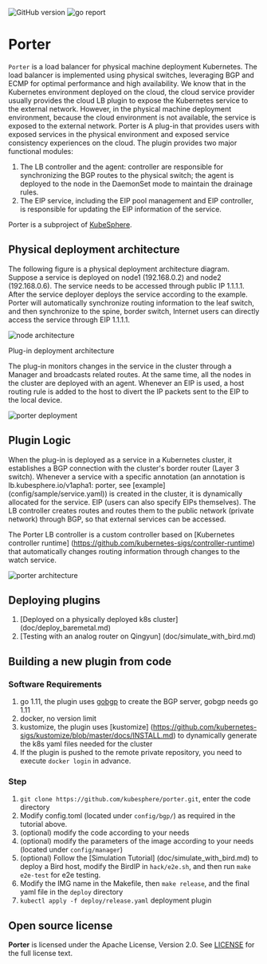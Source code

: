 ![GitHub version](https://img.shields.io/badge/version-v0.0.1-brightgreen.svg?logo=appveyor&longCache=true&style=flat)
![go report](https://goreportcard.com/badge/github.com/kubesphere/porter)

# Porter
`Porter` is a load balancer for physical machine deployment Kubernetes. The load balancer is implemented using physical switches, leveraging BGP and ECMP for optimal performance and high availability. We know that in the Kubernetes environment deployed on the cloud, the cloud service provider usually provides the cloud LB plugin to expose the Kubernetes service to the external network. However, in the physical machine deployment environment, because the cloud environment is not available, the service is exposed to the external network. Porter is A plug-in that provides users with exposed services in the physical environment and exposed service consistency experiences on the cloud. The plugin provides two major functional modules:

1. The LB controller and the agent: controller are responsible for synchronizing the BGP routes to the physical switch; the agent is deployed to the node in the DaemonSet mode to maintain the drainage rules.
2. The EIP service, including the EIP pool management and EIP controller, is responsible for updating the EIP information of the service.

Porter is a subproject of [KubeSphere](https://kubesphere.io/). 

## Physical deployment architecture
The following figure is a physical deployment architecture diagram. Suppose a service is deployed on node1 (192.168.0.2) and node2 (192.168.0.6). The service needs to be accessed through public IP 1.1.1.1. After the service deployer deploys the service according to the example. Porter will automatically synchronize routing information to the leaf switch, and then synchronize to the spine, border switch, Internet users can directly access the service through EIP 1.1.1.1.


![node architecture](doc/img/node-arch.png)

Plug-in deployment architecture

The plug-in monitors changes in the service in the cluster through a Manager and broadcasts related routes. At the same time, all the nodes in the cluster are deployed with an agent. Whenever an EIP is used, a host routing rule is added to the host to divert the IP packets sent to the EIP to the local device.


![porter deployment](doc/img/porter-deployment.png)

## Plugin Logic

When the plug-in is deployed as a service in a Kubernetes cluster, it establishes a BGP connection with the cluster's border router (Layer 3 switch). Whenever a service with a specific annotation (an annotation is lb.kubesphere.io/v1apha1: porter, see [example] (config/sample/service.yaml)) is created in the cluster, it is dynamically allocated for the service. EIP (users can also specify EIPs themselves). The LB controller creates routes and routes them to the public network (private network) through BGP, so that external services can be accessed.

The Porter LB controller is a custom controller based on [Kubernetes controller runtime] (https://github.com/kubernetes-sigs/controller-runtime) that automatically changes routing information through changes to the watch service.

![porter architecture](doc/img/porter-arch.png)


## Deploying plugins

1. [Deployed on a physically deployed k8s cluster] (doc/deploy_baremetal.md)
2. [Testing with an analog router on Qingyun] (doc/simulate_with_bird.md)

## Building a new plugin from code

### Software Requirements

1. go 1.11, the plugin uses [gobgp](https://github.com/osrg/gobgp) to create the BGP server, gobgp needs go 1.11
2. docker, no version limit
3. kustomize, the plugin uses [kustomize] (https://github.com/kubernetes-sigs/kustomize/blob/master/docs/INSTALL.md) to dynamically generate the k8s yaml files needed for the cluster
4. If the plugin is pushed to the remote private repository, you need to execute `docker login` in advance.

### Step

1. `git clone https://github.com/kubesphere/porter.git`, enter the code directory
2. Modify config.toml (located under `config/bgp/`) as required in the tutorial above.
3. (optional) modify the code according to your needs
4. (optional) modify the parameters of the image according to your needs (located under `config/manager`)
5. (optional) Follow the [Simulation Tutorial] (doc/simulate_with_bird.md) to deploy a Bird host, modify the BirdIP in `hack/e2e.sh`, and then run `make e2e-test` for e2e testing.
6. Modify the IMG name in the Makefile, then `make release`, and the final yaml file in the `deploy` directory
7. `kubectl apply -f deploy/release.yaml` deployment plugin

## Open source license

**Porter** is licensed under the Apache License, Version 2.0. See [LICENSE](./LICENSE) for the full license text.
